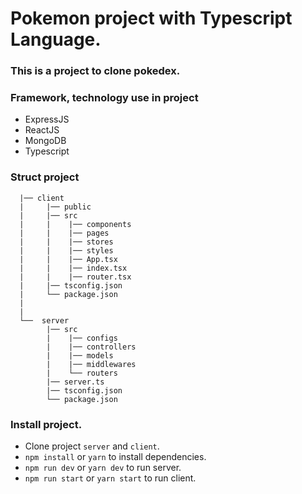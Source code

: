 # Pokemon project with Typescript Language.

### This is a project to clone pokedex.

### Framework, technology use in project

- ExpressJS
- ReactJS
- MongoDB
- Typescript

### Struct project

```
  |── client
  |     |── public
  |     |── src
  |     |    |── components
  |     |    |── pages
  |     |    |── stores
  |     |    |── styles
  |     |    |── App.tsx
  |     |    |── index.tsx
  |     |    |── router.tsx
  |     |── tsconfig.json
  |     └── package.json
  |
  |
  └──  server
        |── src
        |    |── configs
        |    |── controllers
        |    |── models
        |    |── middlewares
        |    └── routers
        |── server.ts
        |── tsconfig.json
        └── package.json
```

### Install project.

- Clone project `server` and `client`.
- `npm install` or `yarn` to install dependencies.
- `npm run dev` or `yarn dev` to run server.
- `npm run start` or `yarn start` to run client.
